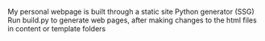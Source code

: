 My personal webpage is built through a static site Python generator (SSG)
Run build.py to generate web pages, after making changes to the html files in content or template folders
